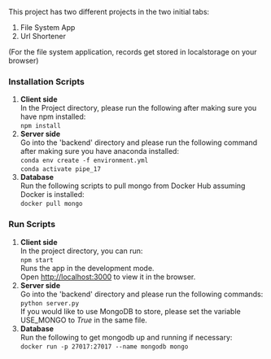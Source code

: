 This project has two different projects in the two initial tabs:
1. File System App
2. Url Shortener

(For the file system application, records get stored in localstorage on your browser)

### Installation Scripts

1. **Client side** \
In the Project directory, please run the following after making sure you have npm installed:\
`npm install`
2. **Server side** \
Go into the 'backend' directory and please run the following command after making sure you have anaconda installed:\
`conda env create -f environment.yml`\
`conda activate pipe_17`
3. **Database** \
Run the following scripts to pull mongo from Docker Hub assuming Docker is installed:\
`docker pull mongo`

### Run Scripts
1. **Client side** \
In the project directory, you can run:\
  `npm start`\
Runs the app in the development mode.<br />
Open [http://localhost:3000](http://localhost:3000) to view it in the browser.
2. **Server side** \
Go into the 'backend' directory and please run the following commands:\
`python server.py`\
If you would like to use MongoDB to store, please set the variable USE_MONGO to *True* in the same file.
3. **Database** \
Run the following to get mongodb up and running if necessary:\
`docker run -p 27017:27017 --name mongodb mongo`